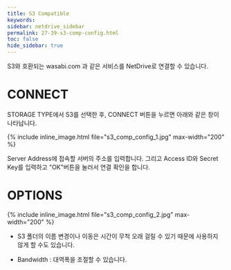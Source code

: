 ```yaml
---
title: S3 Compatible
keywords:
sidebar: netdrive_sidebar
permalink: 27-39-s3-comp-config.html
toc: false
hide_sidebar: true
---
```


S3와 호환되는 wasabi.com 과 같은 서비스를 NetDrive로 연결할 수 있습니다.

CONNECT
==================
STORAGE TYPE에서 S3를 선택한 후, CONNECT 버튼을 누르면 아래와 같은 창이 나타납니다.

{% include inline_image.html file="s3_comp_config_1.jpg" max-width="200" %}

Server Address에 접속할 서버의 주소를 입력합니다.
그리고 Access ID와 Secret Key를 입력하고 "OK"버튼을 눌러서 연결 확인을 합니다.


OPTIONS
==================


{% include inline_image.html file="s3_comp_config_2.jpg" max-width="200" %}

* S3 폴더의 이름 변경이나 이동은 시간이 무척 오래 걸릴 수 있기 때문에 사용하지 않게 할 수도 있습니다.

* Bandwidth : 대역폭을 조절할 수 있습니다.